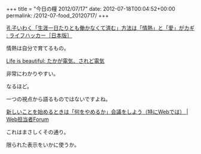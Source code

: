 +++
title = "今日の糧 2012/07/17"
date: 2012-07-18T00:04:52+00:00
permalink: /2012-07-food_20120717/
+++
<section> 

<div>
  <a href="http://www.lifehacker.jp/2012/07/120715passioncanmake.html">孔子いわく「生涯一日たりとも働かなくて済む」方法は「情熱」と「愛」がカギ : ライフハッカー［日本版］</a>
</div>

情熱は自分で育てるもの。 </section> <section> 

<div>
  <a href="http://satoshi.blogs.com/life/2012/07/sakamoto.html">Life is beautiful: たかが電気、されど電気</a>
</div>

非常にわかりやすい。
  
なるほど。
  
一つの視点から語るものではないですよね。 </section> <section> 

<div>
  <a href="http://web-tan.forum.impressrd.jp/e/2012/07/17/13206">新しいことを始めるときは「何をやめるか」会議をしよう（特にWebでは） | Web担当者Forum</a>
</div>

これはまさしくその通り。
  
限られた表示をいかに使うか。 </section>